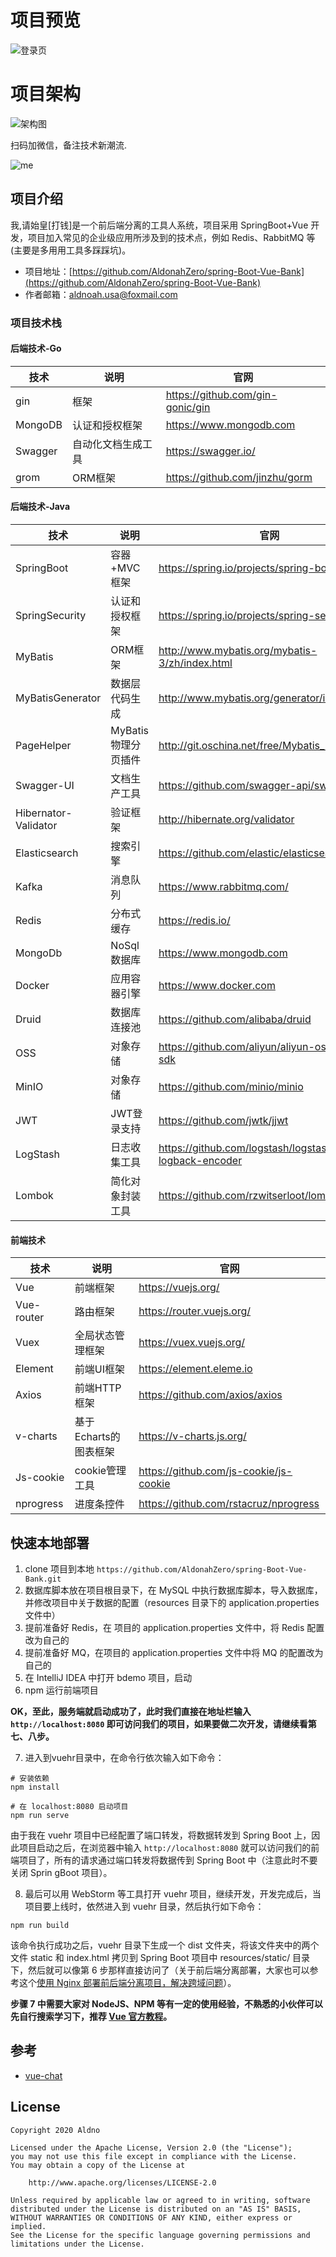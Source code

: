 # 项目预览
![登录页](https://github.com/AldonahZero/spring-Boot-Vue-Bank/blob/master/demo.gif "登录页图")


# 项目架构
![架构图](https://github.com/AldonahZero/spring-Boot-Vue-Bank/blob/master/%E5%BE%AE%E6%9C%8D%E5%8A%A1%E6%9E%B6%E6%9E%84%E5%9B%BE.png "架构图")


扫码加微信，备注技术新潮流.

![me](https://github.com/AldonahZero/spring-Boot-Vue-Bank/blob/master/Master.png "me")

## 项目介绍

我,请始皇[打钱]是一个前后端分离的工具人系统，项目采用 SpringBoot+Vue 开发，项目加入常见的企业级应用所涉及到的技术点，例如 Redis、RabbitMQ 等(主要是多用用工具多踩踩坑)。


- 项目地址：[https://github.com/AldonahZero/spring-Boot-Vue-Bank](https://github.com/AldonahZero/spring-Boot-Vue-Bank) 
- 作者邮箱：[aldnoah.usa@foxmail.com](aldnoah.usa@foxmail.com) 

### 项目技术栈
#### 后端技术-Go

| 技术                 | 说明                | 官网                                                 |
| -------------------- | ------------------- | ---------------------------------------------------- |
| gin           | 框架        | https://github.com/gin-gonic/gin             |
| MongoDB       | 认证和授权框架      | https://www.mongodb.com        |
| Swagger       | 自动化文档生成工具      | https://swagger.io/      |
| grom       | ORM框架      | https://github.com/jinzhu/gorm      |
#### 后端技术-Java

| 技术                 | 说明                | 官网                                                 |
| -------------------- | ------------------- | ---------------------------------------------------- |
| SpringBoot           | 容器+MVC框架        | https://spring.io/projects/spring-boot               |
| SpringSecurity       | 认证和授权框架      | https://spring.io/projects/spring-security           |
| MyBatis              | ORM框架             | http://www.mybatis.org/mybatis-3/zh/index.html       |
| MyBatisGenerator     | 数据层代码生成      | http://www.mybatis.org/generator/index.html          |
| PageHelper           | MyBatis物理分页插件 | http://git.oschina.net/free/Mybatis_PageHelper       |
| Swagger-UI           | 文档生产工具        | https://github.com/swagger-api/swagger-ui            |
| Hibernator-Validator | 验证框架            | http://hibernate.org/validator                       |
| Elasticsearch        | 搜索引擎            | https://github.com/elastic/elasticsearch             |
| Kafka	               | 消息队列            | https://www.rabbitmq.com/                            |
| Redis                | 分布式缓存          | https://redis.io/                                    |
| MongoDb              | NoSql数据库         | https://www.mongodb.com                              |
| Docker               | 应用容器引擎        | https://www.docker.com                               |
| Druid                | 数据库连接池        | https://github.com/alibaba/druid                     |
| OSS                  | 对象存储            | https://github.com/aliyun/aliyun-oss-java-sdk        |
| MinIO                | 对象存储            | https://github.com/minio/minio                       |
| JWT                  | JWT登录支持         | https://github.com/jwtk/jjwt                         |
| LogStash             | 日志收集工具        | https://github.com/logstash/logstash-logback-encoder |
| Lombok               | 简化对象封装工具    | https://github.com/rzwitserloot/lombok               |

#### 前端技术

| 技术       | 说明                  | 官网                                   |
| ---------- | --------------------- | -------------------------------------- |
| Vue        | 前端框架              | https://vuejs.org/                     |
| Vue-router | 路由框架              | https://router.vuejs.org/              |
| Vuex       | 全局状态管理框架      | https://vuex.vuejs.org/                |
| Element    | 前端UI框架            | https://element.eleme.io               |
| Axios      | 前端HTTP框架          | https://github.com/axios/axios         |
| v-charts   | 基于Echarts的图表框架 | https://v-charts.js.org/               |
| Js-cookie  | cookie管理工具        | https://github.com/js-cookie/js-cookie |
| nprogress  | 进度条控件            | https://github.com/rstacruz/nprogress  |


## 快速本地部署

1. clone 项目到本地 `https://github.com/AldonahZero/spring-Boot-Vue-Bank.git`
2. 数据库脚本放在项目根目录下，在 MySQL 中执行数据库脚本，导入数据库，并修改项目中关于数据的配置（resources 目录下的 application.properties 文件中）
3. 提前准备好 Redis，在 项目的 application.properties 文件中，将 Redis 配置改为自己的
4. 提前准备好 MQ，在项目的 application.properties 文件中将 MQ 的配置改为自己的
5. 在 IntelliJ IDEA 中打开 bdemo 项目，启动
6. npm 运行前端项目

**OK，至此，服务端就启动成功了，此时我们直接在地址栏输入 `http://localhost:8080` 即可访问我们的项目，如果要做二次开发，请继续看第七、八步。**

7. 进入到vuehr目录中，在命令行依次输入如下命令：

```
# 安装依赖
npm install

# 在 localhost:8080 启动项目
npm run serve
```

由于我在 vuehr 项目中已经配置了端口转发，将数据转发到 Spring Boot 上，因此项目启动之后，在浏览器中输入 `http://localhost:8080` 就可以访问我们的前端项目了，所有的请求通过端口转发将数据传到 Spring Boot 中（注意此时不要关闭 Sprin gBoot 项目）。

8. 最后可以用 WebStorm 等工具打开 vuehr 项目，继续开发，开发完成后，当项目要上线时，依然进入到 vuehr 目录，然后执行如下命令：

```
npm run build
```

该命令执行成功之后，vuehr 目录下生成一个 dist 文件夹，将该文件夹中的两个文件 static 和 index.html 拷贝到 Spring Boot 项目中 resources/static/ 目录下，然后就可以像第 6 步那样直接访问了（关于前后端分离部署，大家也可以参考这个[使用 Nginx 部署前后端分离项目，解决跨域问题](https://mp.weixin.qq.com/s/C7PIck3SIPPTcA3NX3ELoQ)）。


**步骤 7 中需要大家对 NodeJS、NPM 等有一定的使用经验，不熟悉的小伙伴可以先自行搜索学习下，推荐 [Vue 官方教程](https://cn.vuejs.org/v2/guide/)。**

## 参考

- [vue-chat](https://github.com/microzz/vue-chat)

## License

    Copyright 2020 Aldno

    Licensed under the Apache License, Version 2.0 (the "License");
    you may not use this file except in compliance with the License.
    You may obtain a copy of the License at

        http://www.apache.org/licenses/LICENSE-2.0

    Unless required by applicable law or agreed to in writing, software
    distributed under the License is distributed on an "AS IS" BASIS,
    WITHOUT WARRANTIES OR CONDITIONS OF ANY KIND, either express or implied.
    See the License for the specific language governing permissions and
    limitations under the License.
 